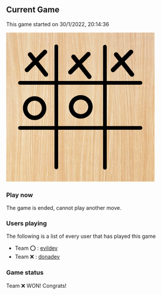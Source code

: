 ## Current Game

This game started on 30/1/2022, 20:14:36

![alt text](https://github.com/donadev/TicTacToe/blob/main/games/2022-01-30T19:14:36.664Z/output.png?raw=true)

### Play now
The game is ended, cannot play another move.

### Users playing
The following is a list of every user that has played this game
- Team ⭕️ : [evildev](https://github.com/evildev)
- Team ❌ : [donadev](https://github.com/donadev)


### Game status
Team ❌  WON! Congrats!
